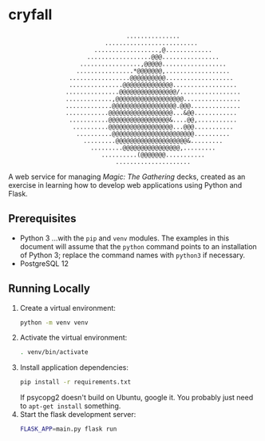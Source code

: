 # cryfall

```
                                 ...............
                           ..........................
                        ..................,@.............
                      ..................@@@................
                    .................,@@@@@..................
                   ................*@@@@@@@,..................
                 .................@@@@@@@@@@...................
                 ...............@@@@@@@@@@@@@@..................
                ...............@@@@@@@@@@@@@@@@/.................
                .............,@@@@@@@@@@@@@@@@@@@................
                .............@@@@@@@@@@@@@@@@@@.@@@..............
                ............@@@@@@@@@@@@@@@@@@...&@@............
                 ...........@@@@@@@@@@@@@@@@@&....@@,...........
                  ..........@@@@@@@@@@@@@@@@@@...@@@...........
                   ..........@@@@@@@@@@@@@@@@@@@@@@@..........
                     .........@@@@@@@@@@@@@@@@@@@@&.........
                       .........@@@@@@@@@@@@@@@@,.........
                          ..........(@@@@@@@...........
                              .....................
```

A web service for managing _Magic: The Gathering_ decks, created as an exercise in learning how to develop web applications using Python and Flask.

## Prerequisites

* Python 3
  ...with the `pip` and `venv` modules. The examples in this document will assume that the `python` command points to an installation of Python 3; replace the command names with `python3` if necessary.
* PostgreSQL 12

## Running Locally

1. Create a virtual environment:
    ```sh
    python -m venv venv
    ```
2. Activate the virtual environment:
    ```sh
    . venv/bin/activate
    ```
3. Install application dependencies:
    ```sh
    pip install -r requirements.txt
    ```
    If psycopg2 doesn't build on Ubuntu, google it. You probably just need to `apt-get install` something.
4. Start the flask development server:
    ```sh
    FLASK_APP=main.py flask run
    ```
